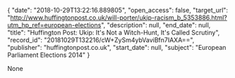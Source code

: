 {
  "date": "2018-10-29T13:22:16.889805", 
  "open_access": false, 
  "target_url": "http://www.huffingtonpost.co.uk/will-porter/ukip-racism_b_5353886.html?utm_hp_ref=european-elections", 
  "description": null, 
  "end_date": null, 
  "title": "Huffington Post: Ukip: It's Not a Witch-Hunt, It's Called Scrutiny", 
  "record_id": "20181029T132216/cW+ZySm4ybVaviBfn7IAXA==", 
  "publisher": "huffingtonpost.co.uk", 
  "start_date": null, 
  "subject": "European Parliament Elections 2014"
}

None